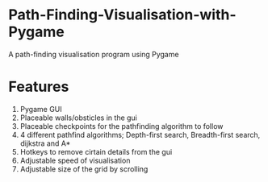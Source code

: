 # Path-Finding-Visualisation-with-Pygame
A path-finding visualisation program using Pygame
# Features
1. Pygame GUI
2. Placeable walls/obsticles in the gui
3. Placeable checkpoints for the pathfinding algorithm to follow
4. 4 different pathfind algorithms; Depth-first search, Breadth-first search, dijkstra and A*
5. Hotkeys to remove cirtain details from the gui
6. Adjustable speed of visualisation
7. Adjustable size of the grid by scrolling
